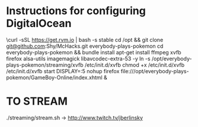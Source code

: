 # Instructions for configuring DigitalOcean

\curl -sSL https://get.rvm.io | bash -s stable
cd /opt && git clone git@github.com:Shy/McHacks.git everybody-plays-pokemon
cd everybody-plays-pokemon && bundle install
apt-get install ffmpeg xvfb firefox alsa-utils imagemagick libavcodec-extra-53 -y
ln -s /opt/everybody-plays-pokemon/streaming/xvfb /etc/init.d/xvfb
chmod +x /etc/init.d/xvfb
/etc/init.d/xvfb start
DISPLAY=:5 nohup firefox file:///opt/everybody-plays-pokemon/GameBoy-Online/index.xhtml &


# TO STREAM
./streaming/stream.sh -> http://www.twitch.tv/jberlinsky
